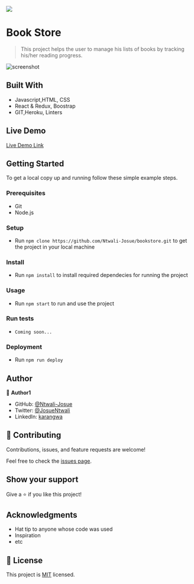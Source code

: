 ![](https://img.shields.io/badge/Microverse-blueviolet)

# Book Store

> This project helps the user to manage his lists of books by tracking his/her reading progress.

![screenshot](https://user-images.githubusercontent.com/58233753/135527386-94a5defb-5d12-4892-a089-c82ed19dca8f.png)


## Built With

- Javascript,HTML, CSS
- React & Redux, Boostrap
- GIT,Heroku, Linters

## Live Demo

[Live Demo Link](https://epic-mccarthy-bd8204.netlify.app/)


## Getting Started

To get a local copy up and running follow these simple example steps.

### Prerequisites
- Git
- Node.js

### Setup
- Run `npm clone https://github.com/Ntwali-Josue/bookstore.git` to get the project in your local machine
### Install
- Run `npm install` to install required dependecies for running the project
### Usage
- Run `npm start` to run and use the project
### Run tests
- `Coming soon...`
### Deployment
- Run `npm run deploy`

## Author

👤 **Author1**

- GitHub: [@Ntwali-Josue](https://github.com/Ntwali-Josue)
- Twitter: [@JosueNtwali](https://twitter.com/JosueNtwali)
- LinkedIn: [karangwa](https://linkedin.com/in/karangwa)

## 🤝 Contributing

Contributions, issues, and feature requests are welcome!

Feel free to check the [issues page](../../issues/).

## Show your support

Give a ⭐️ if you like this project!

## Acknowledgments

- Hat tip to anyone whose code was used
- Inspiration
- etc

## 📝 License

This project is [MIT](./MIT.md) licensed.
